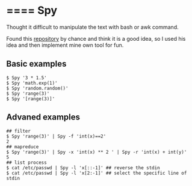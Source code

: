 ====
Spy
====

Thought it difficult to manipulate the text with bash or awk command.

Found this [repository](https://github.com/Russell91/pythonpy) by chance and think it is a good idea, so I used his idea and then implement mine own tool for fun.

## Basic examples

    $ Spy '3 * 1.5' 
    $ Spy 'math.exp(1)'
    $ Spy 'random.random()'
    $ Spy 'range(3)'
    $ Spy '[range(3)]'


## Advaned examples

    ## filter
    $ Spy 'range(3)' | Spy -f 'int(x)==2'
    2
    ## mapreduce
    $ Spy 'range(3)' | Spy -x 'int(x) ** 2 ' | Spy -r 'int(x) + int(y)'
    5
    ## list process
    $ cat /etc/passwd | Spy -l 'x[::-1]' ## reverse the stdin
    $ cat /etc/passwd | Spy -l 'x[2:-1]' ## select the specific line of stdin

